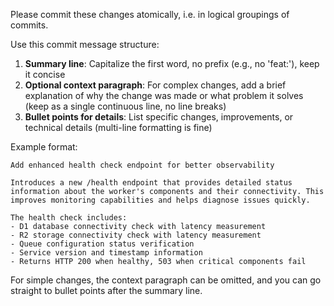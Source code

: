 Please commit these changes atomically, i.e. in logical groupings of commits.

Use this commit message structure:
1. **Summary line**: Capitalize the first word, no prefix (e.g., no 'feat:'), keep it concise
2. **Optional context paragraph**: For complex changes, add a brief explanation of why the change was made or what problem it solves (keep as a single continuous line, no line breaks)
3. **Bullet points for details**: List specific changes, improvements, or technical details (multi-line formatting is fine)

Example format:
```
Add enhanced health check endpoint for better observability

Introduces a new /health endpoint that provides detailed status information about the worker's components and their connectivity. This improves monitoring capabilities and helps diagnose issues quickly.

The health check includes:
- D1 database connectivity check with latency measurement
- R2 storage connectivity check with latency measurement
- Queue configuration status verification
- Service version and timestamp information
- Returns HTTP 200 when healthy, 503 when critical components fail
```

For simple changes, the context paragraph can be omitted, and you can go straight to bullet points after the summary line.
